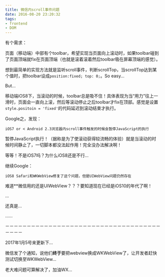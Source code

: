 ```yaml
---
title: 微信内scroll事件问题
date: 2016-08-20 23:20:32
tags:
- frontend
- DOM
---
```


有个需求：

页面（移动端）中部有个toolbar，希望实现当页面向上滚动时，如果toolbar碰到了页面顶端就fix在页面顶端（也就是滚着滚着然后toolbar吸在屏幕顶端的感觉）。

想到最简单的实现方法就是监听scroll事件，判断scrollTop，当scrollTop达到某个值时，把toolbar设成`position:fixed; top: 0;`。So easy...

But...

移动端iOS8下，当滚动的时候，toolbar总是吸不住！具体表现为当“用力”往上一滑时，页面会一直向上滚，然后等滚动停止之后toolbar才fix在顶部。感觉是设置`style.positoin = 'fixed'`的代码延迟到滚动结束才执行。



Google之，发现：

`iOS7 or < Android 2.3浏览器内scroll事件触发的时候会暂停JavaScript的执行`

暂停JavaScript执行！（据称是为了使滚动获得较流畅的体验）就是当滚动的时候时间静止了，一切脚本都没法起作用！完全没办法解决啊！

等等！不是iOS7吗？为什么iOS8还是不行...

继续Google：

`iOS8 Safari和WKWebView修复了这个问题，但是UIWebView问题仍然存在`

难道**微信用的还是UIWebView？？？要知道现在已经是iOS10的年代了啊！

...

还真是...

…...

－－－－－－－－－－－－－－－－－－－－－－－－－－－－－－－－－－－－－－－－

2017年1月5号来更新下...

微信发了个通知，说他们**终于**要把webview换成WKWebView了，让开发者赶快测试切换至WKWebView...

老大难问题可算解决了，加油WX...